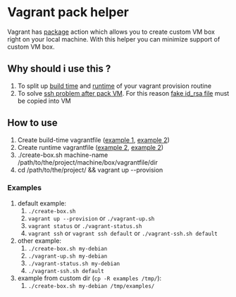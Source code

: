 # Vagrant pack helper #

Vagrant has [package](https://www.vagrantup.com/docs/cli/package.html) action which allows you to create custom VM box right on your local machine. With this helper you can minimize support of custom VM box.

## Why should i use this ? ##

1. To split up [build time](examples/default-box.vagrantfile) and [runtime](examples/default.vagrantfile) of your vagrant provision routine
2. To solve [ssh problem after pack VM](https://github.com/mitchellh/vagrant/issues/5186). For this reason [fake id_rsa file](./fake-id_rsa) must be copied into VM

## How to use ##

1. Create build-time vagrantfile ([example 1](examples/default-box.vagrantfile), [example 2](examples/my-debian-box.vagrantfile))
1. Create runtime vagrantfile ([example 2](examples/default.vagrantfile), [example 2](examples/my-debian.vagrantfile))
1. ./create-box.sh machine-name /path/to/the/project/machine/box/vagrantfile/dir
1. cd /path/to/the/project/ && vagrant up --provision

### Examples ###

1. default example:
    1. ```./create-box.sh```
    1. ```vagrant up --provision``` or ```./vagrant-up.sh```
    1. ```vagrant status``` or ```./vagrant-status.sh```
    1. ```vagrant ssh``` or ```vagrant ssh default``` or ```./vagrant-ssh.sh default```
1. other example:
    1. ```./create-box.sh my-debian```
    1. ```./vagrant-up.sh my-debian```
    1. ```./vagrant-status.sh my-debian```
    1. ```./vagrant-ssh.sh default```
1. example from custom dir (```cp -R examples /tmp/```):
    1. ```./create-box.sh my-debian /tmp/examples/```
